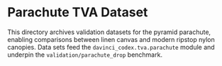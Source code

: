 # Parachute TVA Dataset

This directory archives validation datasets for the pyramid parachute, enabling comparisons between linen canvas and modern ripstop nylon canopies. Data sets feed the `davinci_codex.tva.parachute` module and underpin the `validation/parachute_drop` benchmark.
